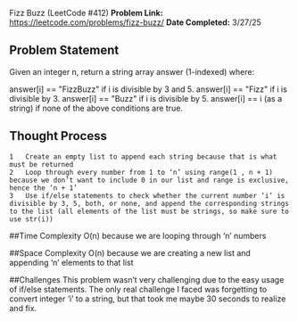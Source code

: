 Fizz Buzz (LeetCode #412)
**Problem Link:**  https://leetcode.com/problems/fizz-buzz/
**Date Completed:** 3/27/25

## Problem Statement
Given an integer n, return a string array answer (1-indexed) where:

answer[i] == "FizzBuzz" if i is divisible by 3 and 5.
answer[i] == "Fizz" if i is divisible by 3.
answer[i] == "Buzz" if i is divisible by 5.
answer[i] == i (as a string) if none of the above conditions are true.


## Thought Process
	1	Create an empty list to append each string because that is what must be returned 
	2	Loop through every number from 1 to ‘n’ using range(1 , n + 1) because we don’t want to include 0 in our list and range is exclusive, hence the ‘n + 1’
	3	Use if/else statements to check whether the current number ‘i’ is divisible by 3, 5, both, or none, and append the corresponding strings to the list (all elements of the list must be strings, so make sure to use str(i))

##Time Complexity
O(n) because we are looping through ‘n’ numbers

##Space Complexity
O(n) because we are creating a new list and appending ‘n’ elements to that list

##Challenges
This problem wasn’t very challenging due to the easy usage of if/else statements. The only real challenge I faced was forgetting to convert integer ‘i’ to a string, but that took me maybe 30 seconds to realize and fix. 
